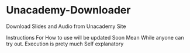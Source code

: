 # Unacademy-Downloader
Download Slides and Audio from Unacademy Site

Instructions For How to use will be updated Soon
Mean While anyone can try out. Execution is prety much Self explanatory
